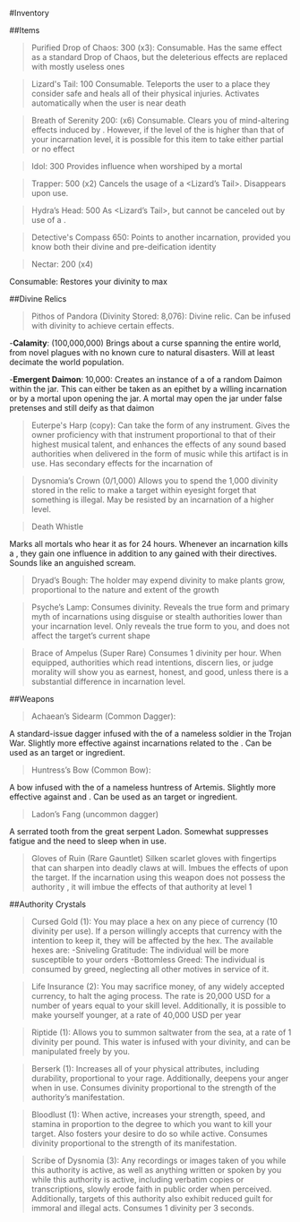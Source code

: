 #Inventory

##Items
>Purified Drop of Chaos: 300 (x3):
Consumable. Has the same effect as a standard Drop of Chaos, but the deleterious effects are replaced with mostly useless ones

>Lizard's Tail: 100
Consumable. Teleports the user to a place they consider safe and heals all of their physical injuries. Activates automatically when the user is near death

>Breath of Serenity 200: (x6)
Consumable. Clears you of mind-altering effects induced by <Authorities>. However, if the level of the <Authority> is higher than that of your incarnation level, it is possible for this item to take either partial or no effect

>Idol: 300
Provides influence when worshiped by a mortal

>Trapper: 500 (x2)
Cancels the usage of a <Lizard’s Tail>. Disappears upon use.

>Hydra’s Head: 500
As <Lizard’s Tail>, but cannot be canceled out by use of a <Trapper>.

>Detective's Compass 650: 
Points to another incarnation, provided you know both their divine and pre-deification identity

>Nectar: 200 (x4)

Consumable: Restores your divinity to max

##Divine Relics

>Pithos of Pandora (Divinity Stored: 8,076):
Divine relic. Can be infused with divinity to achieve certain effects.

-**Calamity**: (100,000,000)
		Brings about a curse spanning the entire world, from novel plagues with no known cure to natural disasters. Will at least decimate the world population.

-**Emergent Daimon**: 10,000:
	Creates an instance of a <Plural Myth> of a random Daimon within the jar. This can either be taken as an epithet by a willing incarnation or by a mortal upon opening the jar. A mortal may open the jar under false pretenses and still deify as that daimon

>Euterpe's Harp (copy):
Can take the form of any instrument. Gives the owner proficiency with that instrument proportional to that of their highest musical talent, and enhances the effects of any sound based authorities when delivered in the form of music while this artifact is in use. Has secondary effects for the incarnation of <Euterpe>

>Dysnomia’s Crown (0/1,000)
Allows you to spend the 1,000 divinity stored in the relic to make a target within eyesight forget that something is illegal. May be resisted by an incarnation of a higher level.

>Death Whistle

Marks all mortals who hear it as <Victims> for 24 hours. Whenever an incarnation kills a <Victim>, they gain one influence in addition to any gained with their directives. Sounds like an anguished scream.

>Dryad’s Bough:
The holder may expend divinity to make plants grow, proportional to the nature and extent of the growth

>Psyche’s Lamp:
Consumes divinity. Reveals the true form and primary myth of incarnations using disguise or stealth authorities lower than your incarnation level. Only reveals the true form to you, and does not affect the target’s current shape

>Brace of Ampelus (Super Rare)
Consumes 1 divinity per hour. When equipped, authorities which read intentions, discern lies, or judge morality will show you as earnest, honest, and good, unless there is a substantial difference in incarnation level.

##Weapons

>Achaean’s Sidearm (Common Dagger):

A standard-issue dagger infused with the <Myth> of a nameless soldier in the Trojan War. Slightly more effective against incarnations related to the <Trojan War>. Can be used as an <Enchant> target or ingredient.

>Huntress’s Bow (Common Bow):

A bow infused with the <Myth> of a nameless huntress of Artemis. Slightly more effective against <Beasts> and <Monsters>. Can be used as an <Enchant> target or ingredient.

>Ladon’s Fang (uncommon dagger)

A serrated tooth from the great serpent Ladon. Somewhat suppresses fatigue and the need to sleep when in use.

>Gloves of Ruin (Rare Gauntlet)
Silken scarlet gloves with fingertips that can sharpen into deadly claws at will. Imbues the effects of <Touch of Madness> upon the target. If the incarnation using this weapon does not possess the authority <Touch of Madness>, it will imbue the effects of that authority at level 1


##Authority Crystals


>Cursed Gold (1):
You may place a hex on any piece of currency (10 divinity per use). If a person willingly accepts that currency with the intention to keep it, they will be affected by the hex. The available hexes are:
	-Sniveling Gratitude: The individual will be more susceptible to your orders
	-Bottomless Greed: The individual is consumed by greed, neglecting all other motives in service of it.

>Life Insurance (2):
You may sacrifice money, of any widely accepted currency, to halt the aging process. The rate is 20,000 USD for a number of years equal to your skill level. Additionally, it is possible to make yourself younger, at a rate of 40,000 USD per year

>Riptide (1):
Allows you to summon saltwater from the sea, at a rate of 1 divinity per pound. This water is infused with your divinity, and can be manipulated freely by you.

>Berserk (1):
Increases all of your physical attributes, including durability, proportional to your rage. Additionally, deepens your anger when in use. Consumes divinity proportional to the strength of the authority’s manifestation.

>Bloodlust (1):
When active, increases your strength, speed, and stamina in proportion to the degree to which you want to kill your target. Also fosters your desire to do so while active. Consumes divinity proportional to the strength of its manifestation.

>Scribe of Dysnomia (3):
Any recordings or images taken of you while this authority is active, as well as anything written or spoken by you while this authority is active, including verbatim copies or transcriptions, slowly erode faith in public order when perceived. Additionally, targets of this authority also exhibit reduced guilt for immoral and illegal acts. Consumes 1 divinity per 3 seconds.